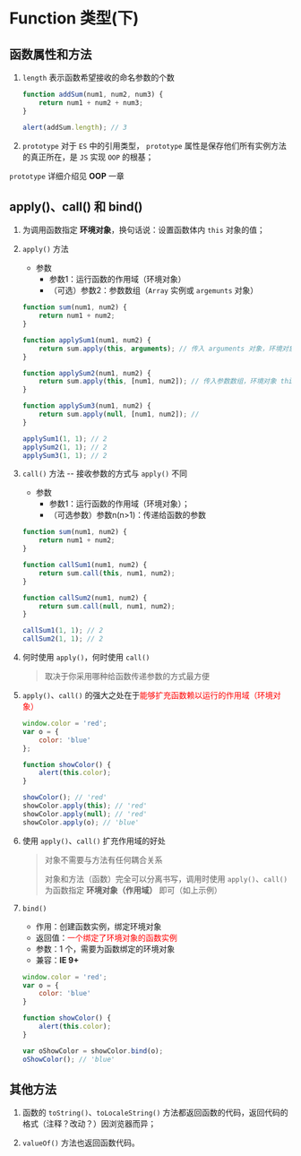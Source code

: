 # Function 类型(下)
## 函数属性和方法
1. `length`
    表示函数希望接收的命名参数的个数

    ```javascript
    function addSum(num1, num2, num3) {
        return num1 + num2 + num3;
    }

    alert(addSum.length); // 3
    ```

2. `prototype`
    对于 `ES` 中的引用类型， `prototype` 属性是保存他们所有实例方法的真正所在，是 `JS` 实现 `OOP` 的根基；

`prototype` 详细介绍见 **OOP** 一章

## apply()、call() 和 bind()
1. 为调用函数指定 **环境对象**，换句话说：设置函数体内 `this` 对象的值；

2. `apply()` 方法
    * 参数
        * 参数1：运行函数的作用域（环境对象）
        * （可选）参数2：参数数组（`Array` 实例或 `argemunts` 对象）

    ```javascript
    function sum(num1, num2) {
        return num1 + num2;
    }

    function applySum1(num1, num2) {
        return sum.apply(this, arguments); // 传入 arguments 对象，环境对象 this 指向 window
    }

    function applySum2(num1, num2) {
        return sum.apply(this, [num1, num2]); // 传入参数数组，环境对象 this 指向 window
    }

    function applySum3(num1, num2) {
        return sum.apply(null, [num1, num2]); //
    }

    applySum1(1, 1); // 2
    applySum2(1, 1); // 2
    applySum3(1, 1); // 2
    ```

3. `call()` 方法 -- 接收参数的方式与 `apply()` 不同
    * 参数
        * 参数1：运行函数的作用域（环境对象）；
        * （可选参数）参数n(n>1)：传递给函数的参数

    ```javascript
    function sum(num1, num2) {
        return num1 + num2;
    }

    function callSum1(num1, num2) {
        return sum.call(this, num1, num2);
    }

    function callSum2(num1, num2) {
        return sum.call(null, num1, num2);
    }

    callSum1(1, 1); // 2
    callSum2(1, 1); // 2
    ```

4. 何时使用 `apply()`，何时使用 `call()`
    > 取决于你采用哪种给函数传递参数的方式最方便

5. `apply()`、`call()` 的强大之处在于<span style="color:red">能够扩充函数赖以运行的作用域（环境对象）</sapn>
    ```javascript
    window.color = 'red';
    var o = {
        color: 'blue'
    };

    function showColor() {
        alert(this.color);
    }

    showColor(); // 'red'
    showColor.apply(this); // 'red'
    showColor.apply(null); // 'red'
    showColor.apply(o); // 'blue'
    ```

6. 使用 `apply()`、`call()` 扩充作用域的好处
    > 对象不需要与方法有任何耦合关系
    >
    > 对象和方法（函数）完全可以分离书写，调用时使用 `apply()`、`call()` 为函数指定 **环境对象（作用域）** 即可（如上示例）

7. `bind()`
    * 作用：创建函数实例，绑定环境对象
    * 返回值：<span style="color:red">一个绑定了环境对象的函数实例</span>
    * 参数：1 个，需要为函数绑定的环境对象
    * 兼容：**IE 9+**

    ```javascript
    window.color = 'red';
    var o = {
        color: 'blue'
    }

    function showColor() {
        alert(this.color);
    }

    var oShowColor = showColor.bind(o);
    oShowColor(); // 'blue'
    ```

## 其他方法
1. 函数的 `toString()`、`toLocaleString()` 方法都返回函数的代码，返回代码的格式（注释？改动？）因浏览器而异；

2. `valueOf()` 方法也返回函数代码。
